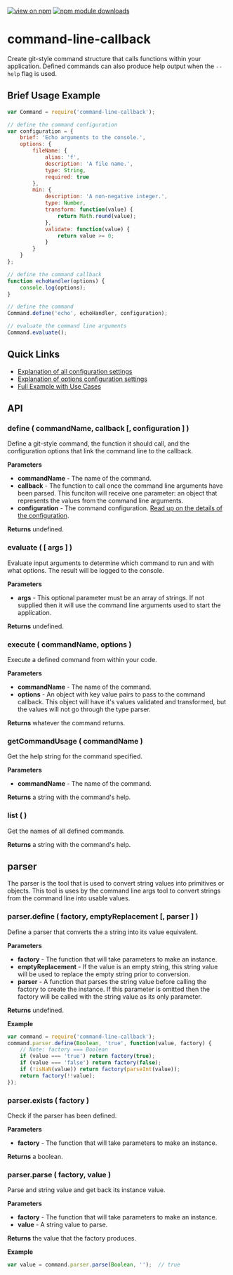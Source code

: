 [![view on npm](http://img.shields.io/npm/v/command-line-callback.svg)](https://www.npmjs.org/package/command-line-callback)
[![npm module downloads](http://img.shields.io/npm/dt/command-line-callback.svg)](https://www.npmjs.org/package/command-line-callback)

# command-line-callback

Create git-style command structure that calls functions within your application. Defined commands can also produce help output when the `--help` flag is used.

## Brief Usage Example

```js
var Command = require('command-line-callback');

// define the command configuration
var configuration = {
    brief: 'Echo arguments to the console.',
    options: {
        fileName: {
            alias: 'f',
            description: 'A file name.',
            type: String,
            required: true
        },
        min: {
            description: 'A non-negative integer.',
            type: Number,
            transform: function(value) {
                return Math.round(value);
            },
            validate: function(value) {
                return value >= 0;
            }
        }
    }
};

// define the command callback
function echoHandler(options) {
    console.log(options);
}

// define the command
Command.define('echo', echoHandler, configuration);

// evaluate the command line arguments
Command.evaluate();
```

## Quick Links

- [Explanation of all configuration settings](readme/command-config.md)
- [Explanation of options configuration settings](readme/command-config-options.md)
- [Full Example with Use Cases](readme/math-example.md)

## API

### define ( commandName, callback [, configuration ] )

Define a git-style command, the function it should call, and the configuration options that link the command line to the callback.

**Parameters**

- **commandName** - The name of the command.
- **callback** - The function to call once the command line arguments have been parsed. This funciton will receive one parameter: an object that represents the values from the command line arguments.
- **configuration** - The command configuration. [Read up on the details of the configuration](readme/command-config.md).

**Returns** undefined.

### evaluate ( [ args ] )

Evaluate input arguments to determine which command to run and with what options. The result will be logged to the console.

**Parameters**

- **args** - This optional parameter must be an array of strings. If not supplied then it will use the command line arguments used to start the application.

**Returns** undefined.

### execute ( commandName, options )

Execute a defined command from within your code.

**Parameters**

- **commandName** - The name of the command.
- **options** - An object with key value pairs to pass to the command callback. This object will have it's values validated and transformed, but the values will not go through the type parser.
 
**Returns** whatever the command returns.

### getCommandUsage ( commandName )

Get the help string for the command specified.

**Parameters**

- **commandName** - The name of the command.
 
**Returns** a string with the command's help.

### list ( )

Get the names of all defined commands.
 
**Returns** a string with the command's help.

## parser

The parser is the tool that is used to convert string values into primitives or objects. This tool is uses by the command line args tool to convert strings from the command line into usable values.

### parser.define ( factory, emptyReplacement [, parser ] )

Define a parser that converts the a string into its value equivalent.

**Parameters**

- **factory** - The function that will take parameters to make an instance.
- **emptyReplacement** - If the value is an empty string, this string value will be used to replace the empty string prior to conversion.
- **parser** - A function that parses the string value before calling the factory to create the instance. If this parameter is omitted then the factory will be called with the string value as its only parameter.

**Returns** undefined.

**Example**

```js
var command = require('command-line-callback');
command.parser.define(Boolean, 'true', function(value, factory) {
    // Note: factory === Boolean
    if (value === 'true') return factory(true);
    if (value === 'false') return factory(false);
    if (!isNaN(value)) return factory(parseInt(value));
    return factory(!!value);
});
```

### parser.exists ( factory )

Check if the parser has been defined.

**Parameters**

- **factory** - The function that will take parameters to make an instance.

**Returns** a boolean.

### parser.parse ( factory, value )

Parse and string value and get back its instance value.

**Parameters**

- **factory** - The function that will take parameters to make an instance.
- **value** - A string value to parse.

**Returns** the value that the factory produces.

**Example**

```js
var value = command.parser.parse(Boolean, '');  // true
```